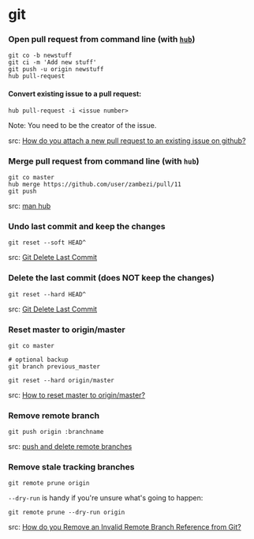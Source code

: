git
===

### Open pull request from command line (with [`hub`](http://hub.github.com/))

    git co -b newstuff
    git ci -m 'Add new stuff'
    git push -u origin newstuff
    hub pull-request
    
#### Convert existing issue to a pull request:

    hub pull-request -i <issue number>

Note: You need to be the creator of the issue.

src: [How do you attach a new pull request to an existing issue on github?](http://stackoverflow.com/questions/4528869/how-do-you-attach-a-new-pull-request-to-an-existing-issue-on-github)
    
### Merge pull request from command line (with `hub`)

    git co master
    hub merge https://github.com/user/zambezi/pull/11
    git push

src: [man hub](http://hub.github.com/hub.1.html)

### Undo last commit and keep the changes

    git reset --soft HEAD^

src: [Git Delete Last Commit](http://nakkaya.com/2009/09/24/git-delete-last-commit/)

### Delete the last commit (does NOT keep the changes)

    git reset --hard HEAD^
    
src: [Git Delete Last Commit](http://nakkaya.com/2009/09/24/git-delete-last-commit/)

### Reset master to origin/master

    git co master

    # optional backup
    git branch previous_master

    git reset --hard origin/master

src: [How to reset master to origin/master?](http://superuser.com/questions/273172/how-to-reset-master-to-origin-master)

### Remove remote branch

    git push origin :branchname
    
src: [push and delete remote branches](http://gitready.com/beginner/2009/02/02/push-and-delete-branches.html)

### Remove stale tracking branches

    git remote prune origin
    
`--dry-run` is handy if you're unsure what's going to happen:
    
    git remote prune --dry-run origin

src: [How do you Remove an Invalid Remote Branch Reference from Git?](http://stackoverflow.com/questions/1072171/how-do-you-remove-an-invalid-remote-branch-reference-from-git)
